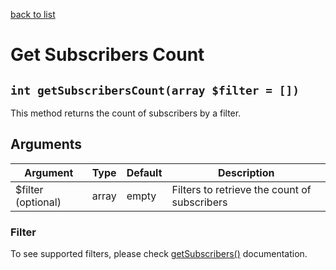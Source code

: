 [back to list](../Readme.md)

# Get Subscribers Count

## `int getSubscribersCount(array $filter = [])`

This method returns the count of subscribers by a filter.

## Arguments

| Argument           | Type  | Default | Description                                  |
| ------------------ | ----- | ------- | -------------------------------------------- |
| $filter (optional) | array | empty   | Filters to retrieve the count of subscribers |

### Filter

To see supported filters, please check [getSubscribers()](GetSubscribers.md) documentation.
